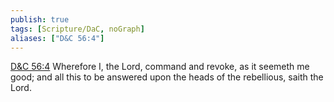 ```yaml
---
publish: true
tags: [Scripture/DaC, noGraph]
aliases: ["D&C 56:4"]
---
```

[D&C 56:4](https://churchofjesuschrist.org/study/scriptures/dc-testament/dc/56?lang=eng&id=p4#p4) Wherefore I, the Lord, command and revoke, as it seemeth me good; and all this to be answered upon the heads of the rebellious, saith the Lord.
